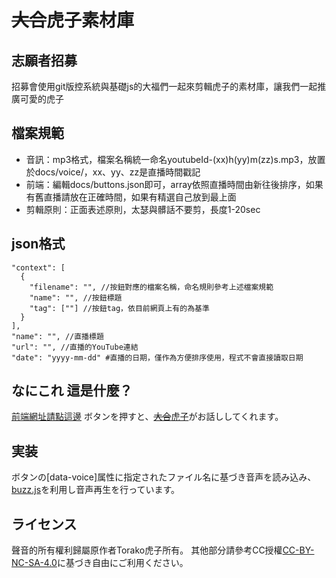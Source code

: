 # <del>大合</del>虎子素材庫

## 志願者招募
招募會使用git版控系統與基礎js的大福們一起來剪輯虎子的素材庫，讓我們一起推廣可愛的虎子

## 檔案規範
- 音訊：mp3格式，檔案名稱統一命名youtubeId-(xx)h(yy)m(zz)s.mp3，放置於docs/voice/，xx、yy、zz是直播時間戳記
- 前端：編輯docs/buttons.json即可，array依照直播時間由新往後排序，如果有舊直播請放在正確時間，如果有精選自己放到最上面
- 剪輯原則：正面表述原則，太瑟與髒話不要剪，長度1-20sec

## json格式
```
"context": [
  {
    "filename": "", //按鈕對應的檔案名稱，命名規則參考上述檔案規範
    "name": "", //按鈕標題
    "tag": [""] //按鈕tag，依目前網頁上有的為基準
  }
],
"name": "", //直播標題
"url": "", //直播的YouTube連結
"date": "yyyy-mm-dd" #直播的日期，僅作為方便排序使用，程式不會直接讀取日期
```

## なにこれ 這是什麼？
[前端網址請點這邊](https://windwalker429.github.io/torako/)
ボタンを押すと、[<del>大合</del>虎子](https://www.youtube.com/@YahooTWtaigatorako)がお話ししてくれます。

## 実装
ボタンの[data-voice]属性に指定されたファイル名に基づき音声を読み込み、
[buzz.js](http://buzz.jaysalvat.com/)を利用し音声再生を行っています。

## ライセンス
聲音的所有權利歸屬原作者Torako虎子所有。
其他部分請參考CC授權[CC-BY-NC-SA-4.0](http://creativecommons.org/licenses/by-nc-sa/4.0/deed.ja)に基づき自由にご利用ください。

